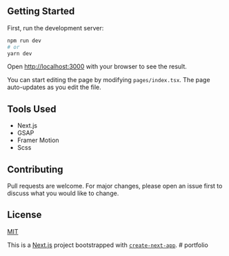

## Getting Started

First, run the development server:

```bash
npm run dev
# or
yarn dev
```

Open [http://localhost:3000](http://localhost:3000) with your browser to see the result.

You can start editing the page by modifying `pages/index.tsx`. The page auto-updates as you edit the file.

## Tools Used

- Next.js
- GSAP
- Framer Motion
- Scss

## Contributing

Pull requests are welcome. For major changes, please open an issue first to discuss what you would like to change.

## License

[MIT](https://opensource.org/licenses/MIT)

This is a [Next.js](https://nextjs.org/) project bootstrapped with [`create-next-app`](https://github.com/vercel/next.js/tree/canary/packages/create-next-app).
#   p o r t f o l i o 
 
 
